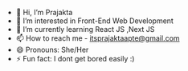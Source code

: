 - 👋 Hi, I’m Prajakta
- 👀 I’m interested in Front-End Web Development
- 🌱 I’m currently learning React JS ,Next JS
- 📫 How to reach me - itsprajaktaapte@gmail.com
- 😄 Pronouns: She/Her
- ⚡ Fun fact: I dont get bored easily :)

<!---
itsprajaktaapte/itsprajaktaapte is a ✨ special ✨ repository because its `README.md` (this file) appears on your GitHub profile.
You can click the Preview link to take a look at your changes.
--->
